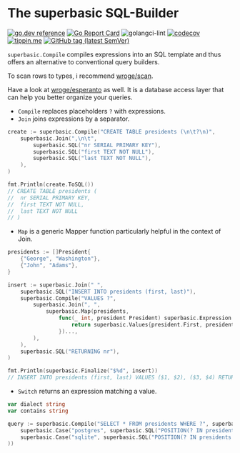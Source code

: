 # The superbasic SQL-Builder

[![go.dev reference](https://img.shields.io/badge/go.dev-reference-007d9c?logo=go&logoColor=white)](https://pkg.go.dev/github.com/wroge/superbasic)
[![Go Report Card](https://goreportcard.com/badge/github.com/wroge/superbasic)](https://goreportcard.com/report/github.com/wroge/superbasic)
![golangci-lint](https://github.com/wroge/superbasic/workflows/golangci-lint/badge.svg)
[![codecov](https://codecov.io/gh/wroge/superbasic/branch/main/graph/badge.svg?token=SBSedMOGHR)](https://codecov.io/gh/wroge/superbasic)
[![tippin.me](https://badgen.net/badge/%E2%9A%A1%EF%B8%8Ftippin.me/@_wroge/F0918E)](https://tippin.me/@_wroge)
[![GitHub tag (latest SemVer)](https://img.shields.io/github/tag/wroge/superbasic.svg?style=social)](https://github.com/wroge/superbasic/tags)

```superbasic.Compile``` compiles expressions into an SQL template and thus offers an alternative to conventional query builders.

To scan rows to types, i recommend [wroge/scan](https://github.com/wroge/scan).

Have a look at [wroge/esperanto](https://github.com/wroge/esperanto) as well. It is a database access layer that can help you better organize your queries.

- ```Compile``` replaces placeholders ```?``` with expressions.
- ```Join``` joins expressions by a separator.

```go
create := superbasic.Compile("CREATE TABLE presidents (\n\t?\n)",
	superbasic.Join(",\n\t",
		superbasic.SQL("nr SERIAL PRIMARY KEY"),
		superbasic.SQL("first TEXT NOT NULL"),
		superbasic.SQL("last TEXT NOT NULL"),
	),
)

fmt.Println(create.ToSQL())
// CREATE TABLE presidents (
//	nr SERIAL PRIMARY KEY,
//	first TEXT NOT NULL,
//	last TEXT NOT NULL
// )
```

- ```Map``` is a generic Mapper function particularly helpful in the context of Join.

```go
presidents := []President{
	{"George", "Washington"},
	{"John", "Adams"},
}

insert := superbasic.Join(" ",
	superbasic.SQL("INSERT INTO presidents (first, last)"),
	superbasic.Compile("VALUES ?",
		superbasic.Join(", ",
			superbasic.Map(presidents,
				func(_ int, president President) superbasic.Expression {
					return superbasic.Values{president.First, president.Last}
				})...,
		),
	),
	superbasic.SQL("RETURNING nr"),
)

fmt.Println(superbasic.Finalize("$%d", insert))
// INSERT INTO presidents (first, last) VALUES ($1, $2), ($3, $4) RETURNING nr [George Washington John Adams]
```

- ```Switch``` returns an expression matching a value.

```go
var dialect string
var contains string

query := superbasic.Compile("SELECT * FROM presidents WHERE ?", superbasic.Switch(dialect,
	superbasic.Case("postgres", superbasic.SQL("POSITION(? IN presidents.first)", contains)),
	superbasic.Case("sqlite", superbasic.SQL("POSITION(? IN presidents.first)", contains)),
))
```
